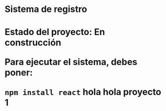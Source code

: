 <h1> Sistema de registro <h1>

Estado del proyecto: En construcción

Para ejecutar el sistema, debes poner:

```npm install react```
hola hola
proyecto 1

